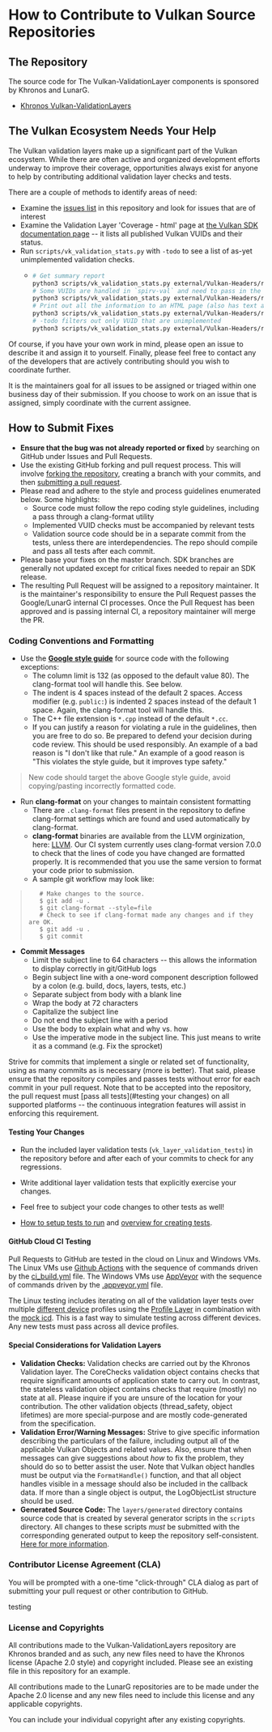 # How to Contribute to Vulkan Source Repositories

## **The Repository**

The source code for The Vulkan-ValidationLayer components is sponsored by Khronos and LunarG.
* [Khronos Vulkan-ValidationLayers](https://github.com/KhronosGroup/Vulkan-ValidationLayers)

## **The Vulkan Ecosystem Needs Your Help**

The Vulkan validation layers make up a significant part of the Vulkan ecosystem.
While there are often active and organized development efforts underway to improve their coverage,
opportunities always exist for anyone to help by contributing additional validation layer checks
and tests.

There are a couple of methods to identify areas of need:
* Examine the [issues list](https://github.com/KhronosGroup/Vulkan-ValidationLayers/issues)
in this repository and look for issues that are of interest
* Examine the Validation Layer 'Coverage - html' page at [the Vulkan SDK
documentation page](https://vulkan.lunarg.com/doc/sdk/latest/windows/validation_error_database.html) -- it lists all published Vulkan VUIDs and their status.
* Run `scripts/vk_validation_stats.py` with `-todo` to see a list of as-yet unimplemented validation checks.
  * ```bash
    # Get summary report
    python3 scripts/vk_validation_stats.py external/Vulkan-Headers/registry/validusage.json -summary
    # Some VUIDs are handled in `spirv-val` and need to pass in the repo to check against
    python3 scripts/vk_validation_stats.py external/Vulkan-Headers/registry/validusage.json -spirvtools ~/path/to/SPIRV-Tools/ -summary
    # Print out all the information to an HTML page (also has text and csv support)
    python3 scripts/vk_validation_stats.py external/Vulkan-Headers/registry/validusage.json -spirvtools ~/path/to/SPIRV-Tools/ -html vuid.html
    # -todo filters out only VUID that are unimplemented
    python3 scripts/vk_validation_stats.py external/Vulkan-Headers/registry/validusage.json -spirvtools ~/path/to/SPIRV-Tools/ -todo -html todo.html
    ```

Of course, if you have your own work in mind, please open an issue to describe it and assign it to yourself.
Finally, please feel free to contact any of the developers that are actively contributing should you
wish to coordinate further.

It is the maintainers goal for all issues to be assigned or triaged within one business day of their submission. If you choose
to work on an issue that is assigned, simply coordinate with the current assignee.

## **How to Submit Fixes**

* **Ensure that the bug was not already reported or fixed** by searching on GitHub under Issues
  and Pull Requests.
* Use the existing GitHub forking and pull request process.
  This will involve [forking the repository](https://help.github.com/articles/fork-a-repo/),
  creating a branch with your commits, and then [submitting a pull request](https://help.github.com/articles/using-pull-requests/).
* Please read and adhere to the style and process guidelines enumerated below. Some highlights:
  - Source code must follow the repo coding style guidelines, including a pass through a clang-format utility
  - Implemented VUID checks must be accompanied by relevant tests
  - Validation source code should be in a separate commit from the tests, unless there are interdependencies. The repo should compile and
    pass all tests after each commit.
* Please base your fixes on the master branch. SDK branches are generally not updated except for critical fixes needed to repair an SDK release.
* The resulting Pull Request will be assigned to a repository maintainer. It is the maintainer's responsibility to ensure the Pull Request
  passes the Google/LunarG internal CI processes. Once the Pull Request has been approved and is passing internal CI, a repository maintainer
  will merge the PR.

### **Coding Conventions and Formatting**
* Use the **[Google style guide](https://google.github.io/styleguide/cppguide.html)** for source code with the following exceptions:
    * The column limit is 132 (as opposed to the default value 80). The clang-format tool will handle this. See below.
    * The indent is 4 spaces instead of the default 2 spaces. Access modifier (e.g. `public:`) is indented 2 spaces instead of the
      default 1 space. Again, the clang-format tool will handle this.
    * The C++ file extension is `*.cpp` instead of the default `*.cc`.
    * If you can justify a reason for violating a rule in the guidelines, then you are free to do so. Be prepared to defend your
decision during code review. This should be used responsibly. An example of a bad reason is "I don't like that rule." An example of
a good reason is "This violates the style guide, but it improves type safety."

> New code should target the above Google style guide, avoid copying/pasting incorrectly formatted code.

* Run **clang-format** on your changes to maintain consistent formatting
    * There are `.clang-format` files present in the repository to define clang-format settings
      which are found and used automatically by clang-format.
	* **clang-format** binaries are available from the LLVM orginization, here: [LLVM](https://clang.llvm.org/). Our CI system
	  currently uses clang-format version 7.0.0 to check that the lines of code you have changed are formatted properly. It is
	  recommended that you use the same version to format your code prior to submission.
    * A sample git workflow may look like:

>        # Make changes to the source.
>        $ git add -u .
>        $ git clang-format --style=file
>        # Check to see if clang-format made any changes and if they are OK.
>        $ git add -u .
>        $ git commit

* **Commit Messages**
    * Limit the subject line to 64 characters -- this allows the information to display correctly in git/GitHub logs
    * Begin subject line with a one-word component description followed by a colon (e.g. build, docs, layers, tests, etc.)
    * Separate subject from body with a blank line
    * Wrap the body at 72 characters
    * Capitalize the subject line
    * Do not end the subject line with a period
    * Use the body to explain what and why vs. how
    * Use the imperative mode in the subject line. This just means to write it as a command (e.g. Fix the sprocket)

Strive for commits that implement a single or related set of functionality, using as many commits as is necessary (more is better).
That said, please ensure that the repository compiles and passes tests without error for each commit in your pull request.  Note
that to be accepted into the repository, the pull request must [pass all tests](#testing your changes) on all supported platforms
-- the continuous integration features will assist in enforcing this requirement.

#### **Testing Your Changes**
* Run the included layer validation tests (`vk_layer_validation_tests`) in the repository before and after each of your commits to check for any regressions.

* Write additional layer validation tests that explicitly exercise your changes.

* Feel free to subject your code changes to other tests as well!

* [How to setup tests to run](./tests) and [overview for creating tests](docs/creating_tests.md).

#### **GitHub Cloud CI Testing**
Pull Requests to GitHub are tested in the cloud on Linux and Windows VMs. The Linux VMs use [Github Actions](https://github.com/KhronosGroup/Vulkan-ValidationLayers/actions) with the sequence of commands driven by the [ci_build.yml](https://github.com/KhronosGroup/Vulkan-ValidationLayers/blob/master/.github/workflows/ci_build.yml) file. The Windows VMs use [AppVeyor](https://ci.appveyor.com/project/Khronoswebmaster/vulkan-validationlayers/branch/master) with the sequence of commands driven by the [.appveyor.yml](https://github.com/KhronosGroup/Vulkan-ValidationLayers/blob/master/.appveyor.yml) file.

The Linux testing includes iterating on all of the validation layer tests over multiple [different device](https://github.com/KhronosGroup/Vulkan-ValidationLayers/tree/master/tests/device_profiles) profiles using the [Profile Layer](https://github.com/KhronosGroup/Vulkan-Profiles) in combination with the [mock icd](https://github.com/KhronosGroup/Vulkan-Tools/tree/master/icd). This is a fast way to simulate testing across different devices. Any new tests must pass across all device profiles.

#### **Special Considerations for Validation Layers**
* **Validation Checks:**  Validation checks are carried out by the Khronos Validation layer. The CoreChecks validation object
contains checks that require significant amounts of application state to carry out. In contrast, the stateless validation object contains
checks that require (mostly) no state at all. Please inquire if you are unsure of the location for your contribution. The other
validation objects (thread_safety, object lifetimes) are more special-purpose and are mostly code-generated from the specification.
* **Validation Error/Warning Messages:**  Strive to give specific information describing the particulars of the failure, including
output all of the applicable Vulkan Objects and related values. Also, ensure that when messages can give suggestions about _how_ to
fix the problem, they should do so to better assist the user. Note that Vulkan object handles must be output via the `FormatHandle()`
function, and that all object handles visible in a message should also be included in the callback data.  If more than a single object is
output, the LogObjectList structure should be used.
* **Generated Source Code:** The `layers/generated` directory contains source code that is created by several
generator scripts in the `scripts` directory. All changes to these scripts _must_ be submitted with the
corresponding generated output to keep the repository self-consistent. [Here for more information](docs/generated_code.md).

### **Contributor License Agreement (CLA)**

You will be prompted with a one-time "click-through" CLA dialog as part of submitting your pull request
or other contribution to GitHub.

testing

### **License and Copyrights**

All contributions made to the Vulkan-ValidationLayers repository are Khronos branded and as such,
any new files need to have the Khronos license (Apache 2.0 style) and copyright included.
Please see an existing file in this repository for an example.

All contributions made to the LunarG repositories are to be made under the Apache 2.0 license
and any new files need to include this license and any applicable copyrights.

You can include your individual copyright after any existing copyrights.
